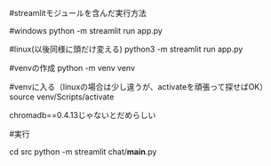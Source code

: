 #streamlitモジュールを含んだ実行方法

#windows
python -m streamlit run app.py

#linux(以後同様に頭だけ変える)
python3 -m streamlit run app.py

#venvの作成
python -m venv venv

#venvに入る（linuxの場合は少し違うが、activateを頑張って探せばOK）
source venv/Scripts/activate

chromadb==0.4.13じゃないとだめらしい

#実行

cd src
python -m streamlit chat/__main__.py